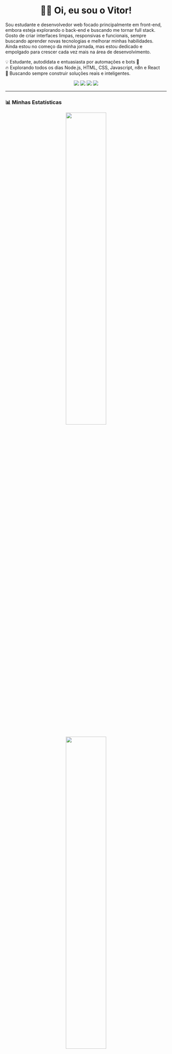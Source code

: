 
<h1 align="center">👨‍💻 Oi, eu sou o Vitor!</h1>

<p>
Sou estudante e desenvolvedor web focado principalmente em front-end, embora esteja explorando o back-end e buscando me tornar full stack.  
Gosto de criar interfaces limpas, responsivas e funcionais, sempre buscando aprender novas tecnologias e melhorar minhas habilidades.  
Ainda estou no começo da minha jornada, mas estou dedicado e empolgado para crescer cada vez mais na área de desenvolvimento.
</p> 

<p>
  💡 Estudante, autodidata e entuasiasta por automações e bots 🤖<br>
  🔥 Explorando todos os dias Node.js, HTML, CSS, Javascript, n8n e React<br>
  🌱 Buscando sempre construir soluções reais e inteligentes.
</p>

<p align="center">
  <img src="https://img.shields.io/github/followers/ScatmanVit?label=Seguidores&style=social" />
  <img src="https://visitor-badge.laobi.icu/badge?page_id=ScatmanVit.ScatmanVit" />
  <img src="https://img.shields.io/github/last-commit/ScatmanVit/ReactPokedex-Consumindo-PokeAPI?color=green" />
  <img src="https://img.shields.io/github/languages/top/ScatmanVit/ReactPokedex-Consumindo-PokeAPI" />
</p>

---

### 📊 Minhas Estatísticas

<div align="center">
  <img src="https://github-readme-stats.vercel.app/api?username=ScatmanVit&show_icons=true&theme=tokyonight&count_private=true" width="50%"/>
  <img src="https://github-readme-stats.vercel.app/api/top-langs/?username=ScatmanVit&layout=compact&theme=tokyonight&langs_count=8" width="50%"/>
</div>


---

### 💻 Tecnologias que uso

<p align="center">
  <img src="https://cdn.jsdelivr.net/gh/devicons/devicon/icons/javascript/javascript-original.svg" width="50" alt="JavaScript" />
  <img src="https://cdn.jsdelivr.net/gh/devicons/devicon/icons/react/react-original.svg" width="50" alt="React" />
  <img src="https://cdn.jsdelivr.net/gh/devicons/devicon/icons/nodejs/nodejs-original.svg" width="50" alt="Node.js" />
  <img src="https://cdn.jsdelivr.net/gh/devicons/devicon/icons/git/git-original.svg" width="50" alt="Git" />
  <img src="https://cdn.jsdelivr.net/gh/devicons/devicon/icons/css3/css3-original.svg" width="50" alt="CSS3" />
  <img src="https://cdn.jsdelivr.net/gh/devicons/devicon/icons/html5/html5-original.svg" width="50" alt="HTML5" />
  <img src="https://cdn.jsdelivr.net/gh/devicons/devicon/icons/express/express-original.svg" width="50" alt="Express" />
  <img src="https://cdn.jsdelivr.net/gh/devicons/devicon/icons/mongodb/mongodb-original.svg" width="50" alt="MongoDB" />
  <img src="https://cdn.jsdelivr.net/gh/devicons/devicon/icons/mysql/mysql-original.svg" width="50" alt="MySql" />
</p>

---

### 🌟 Projetos em Destaque

<div align="center">

| 💡 Projeto | 🔗 Link | 🚀 Tecnologias |
|-----------|---------|----------------|
| 🔍 Mecanismo de Pesquisa | 🔗 [Ver projeto](https://github.com/ScatmanVit/mecanismo-pequisa) | JavaScript, HTML, CSS |
| 🧱 API CRUD de Usuários | 🔗 [Ver projeto](https://github.com/ScatmanVit/pratica_api_node-crud-users) | Node.js, Express, JSON |
| 🌙 Tema Escuro no React | 🔗 [Ver projeto](https://github.com/ScatmanVit/ModoEscuro_ComREACT) | React, Hooks, CSS |
| 🎨 Landing Page CSS | 🔗 [Ver projeto](https://github.com/ScatmanVit/Landing_Page_CSS) | HTML, CSS puro |
| 🎮 Pokédex com PokeAPI | 🔗 [Ver projeto](https://github.com/ScatmanVit/ReactPokedex-Consumindo-PokeAPI) | React, PokeAPI, useEffect |

</div>

---

### 📫 Onde me encontrar

<p align="center">
  <a href="https://www.linkedin.com/in/victor-ribeiro-baradel-50484a364/"><img src="https://img.shields.io/badge/LinkedIn-blue?style=for-the-badge&logo=linkedin&logoColor=white" /></a>
  <a href="mailto:victorribeirobaradel@gmail.com"><img src="https://img.shields.io/badge/Gmail-red?style=for-the-badge&logo=gmail&logoColor=white" /></a>
</p>

---

### ✨ Frase que me guia

> “Não sou movido a certezas, sou movido a perguntas. A curiosidade representa a criança interior.”

---

### 📈 Contribuições e Atividade


<p align="center">
  <a><img src="https://github-readme-stats.vercel.app/api?username=ScatmanVit&show_icons=true&theme=tokyonight"/></a>
</p>

